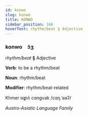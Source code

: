 ```yaml
---
id: konwo
slug: konwo
title: KONWO
sidebar_position: 166
hoverText: rhythm/beat § Adjective
---
```


### konwo&emsp;<span kind="abugida">ɔ̃ʒ</span>

*rhythm/beat* **§** Adjective

**Verb**: to be a rhythm/beat

**Noun**: rhythm/beat

**Modifier**: rhythm/beat-related

Khmer ចង្វាក់ cɑngvak /cɑŋ.ˈʋaʔ/

*Austro-Asiatic Language Family*